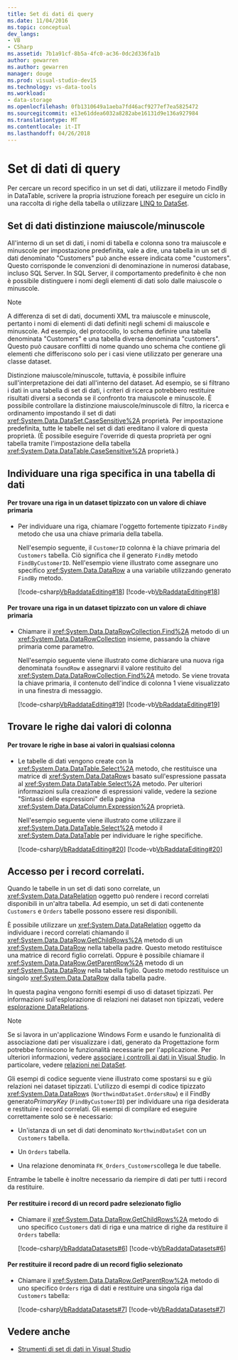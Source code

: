 ```yaml
---
title: Set di dati di query
ms.date: 11/04/2016
ms.topic: conceptual
dev_langs:
- VB
- CSharp
ms.assetid: 7b1a91cf-8b5a-4fc0-ac36-0dc2d336fa1b
author: gewarren
ms.author: gewarren
manager: douge
ms.prod: visual-studio-dev15
ms.technology: vs-data-tools
ms.workload:
- data-storage
ms.openlocfilehash: 0fb1310649a1aeba7fd46acf9277ef7ea5825472
ms.sourcegitcommit: e13e61ddea6032a8282abe16131d9e136a927984
ms.translationtype: MT
ms.contentlocale: it-IT
ms.lasthandoff: 04/26/2018
---
```

# <a name="query-datasets"></a>Set di dati di query
Per cercare un record specifico in un set di dati, utilizzare il metodo FindBy in DataTable, scrivere la propria istruzione foreach per eseguire un ciclo in una raccolta di righe della tabella o utilizzare [LINQ to DataSet](/dotnet/framework/data/adonet/linq-to-dataset).

## <a name="dataset-case-sensitivity"></a>Set di dati distinzione maiuscole/minuscole
All'interno di un set di dati, i nomi di tabella e colonna sono tra maiuscole e minuscole per impostazione predefinita, vale a dire, una tabella in un set di dati denominato "Customers" può anche essere indicata come "customers". Questo corrisponde le convenzioni di denominazione in numerosi database, incluso SQL Server. In SQL Server, il comportamento predefinito è che non è possibile distinguere i nomi degli elementi di dati solo dalle maiuscole o minuscole.

> [!NOTE]
>  A differenza di set di dati, documenti XML tra maiuscole e minuscole, pertanto i nomi di elementi di dati definiti negli schemi di maiuscole e minuscole. Ad esempio, del protocollo, lo schema definire una tabella denominata "Customers" e una tabella diversa denominata "customers". Questo può causare conflitti di nome quando uno schema che contiene gli elementi che differiscono solo per i casi viene utilizzato per generare una classe dataset.

Distinzione maiuscole/minuscole, tuttavia, è possibile influire sull'interpretazione dei dati all'interno del dataset. Ad esempio, se si filtrano i dati in una tabella di set di dati, i criteri di ricerca potrebbero restituire risultati diversi a seconda se il confronto tra maiuscole e minuscole. È possibile controllare la distinzione maiuscole/minuscole di filtro, la ricerca e ordinamento impostando il set di dati <xref:System.Data.DataSet.CaseSensitive%2A> proprietà. Per impostazione predefinita, tutte le tabelle nel set di dati ereditano il valore di questa proprietà. (È possibile eseguire l'override di questa proprietà per ogni tabella tramite l'impostazione della tabella <xref:System.Data.DataTable.CaseSensitive%2A> proprietà.)

## <a name="locate-a-specific-row-in-a-data-table"></a>Individuare una riga specifica in una tabella di dati

#### <a name="to-find-a-row-in-a-typed-dataset-with-a-primary-key-value"></a>Per trovare una riga in un dataset tipizzato con un valore di chiave primaria

-   Per individuare una riga, chiamare l'oggetto fortemente tipizzato `FindBy` metodo che usa una chiave primaria della tabella.

     Nell'esempio seguente, il `CustomerID` colonna è la chiave primaria del `Customers` tabella. Ciò significa che il generato `FindBy` metodo `FindByCustomerID`. Nell'esempio viene illustrato come assegnare uno specifico <xref:System.Data.DataRow> a una variabile utilizzando generato `FindBy` metodo.

     [!code-csharp[VbRaddataEditing#18](../data-tools/codesnippet/CSharp/query-datasets_1.cs)]
     [!code-vb[VbRaddataEditing#18](../data-tools/codesnippet/VisualBasic/query-datasets_1.vb)]

#### <a name="to-find-a-row-in-an-untyped-dataset-with-a-primary-key-value"></a>Per trovare una riga in un dataset tipizzato con un valore di chiave primaria

-   Chiamare il <xref:System.Data.DataRowCollection.Find%2A> metodo di un <xref:System.Data.DataRowCollection> insieme, passando la chiave primaria come parametro.

     Nell'esempio seguente viene illustrato come dichiarare una nuova riga denominata `foundRow` e assegnarvi il valore restituito del <xref:System.Data.DataRowCollection.Find%2A> metodo. Se viene trovata la chiave primaria, il contenuto dell'indice di colonna 1 viene visualizzato in una finestra di messaggio.

     [!code-csharp[VbRaddataEditing#19](../data-tools/codesnippet/CSharp/query-datasets_2.cs)]
     [!code-vb[VbRaddataEditing#19](../data-tools/codesnippet/VisualBasic/query-datasets_2.vb)]

## <a name="find-rows-by-column-values"></a>Trovare le righe dai valori di colonna

#### <a name="to-find-rows-based-on-the-values-in-any-column"></a>Per trovare le righe in base ai valori in qualsiasi colonna

-   Le tabelle di dati vengono create con la <xref:System.Data.DataTable.Select%2A> metodo, che restituisce una matrice di <xref:System.Data.DataRow>s basato sull'espressione passata al <xref:System.Data.DataTable.Select%2A> metodo. Per ulteriori informazioni sulla creazione di espressioni valide, vedere la sezione "Sintassi delle espressioni" della pagina <xref:System.Data.DataColumn.Expression%2A> proprietà.

     Nell'esempio seguente viene illustrato come utilizzare il <xref:System.Data.DataTable.Select%2A> metodo il <xref:System.Data.DataTable> per individuare le righe specifiche.

     [!code-csharp[VbRaddataEditing#20](../data-tools/codesnippet/CSharp/query-datasets_3.cs)]
     [!code-vb[VbRaddataEditing#20](../data-tools/codesnippet/VisualBasic/query-datasets_3.vb)]

## <a name="access-related-records"></a>Accesso per i record correlati.
Quando le tabelle in un set di dati sono correlate, un <xref:System.Data.DataRelation> oggetto può rendere i record correlati disponibili in un'altra tabella. Ad esempio, un set di dati contenente `Customers` e `Orders` tabelle possono essere resi disponibili.

È possibile utilizzare un <xref:System.Data.DataRelation> oggetto da individuare i record correlati chiamando il <xref:System.Data.DataRow.GetChildRows%2A> metodo di un <xref:System.Data.DataRow> nella tabella padre. Questo metodo restituisce una matrice di record figlio correlati. Oppure è possibile chiamare il <xref:System.Data.DataRow.GetParentRow%2A> metodo di un <xref:System.Data.DataRow> nella tabella figlio. Questo metodo restituisce un singolo <xref:System.Data.DataRow> dalla tabella padre.

In questa pagina vengono forniti esempi di uso di dataset tipizzati. Per informazioni sull'esplorazione di relazioni nei dataset non tipizzati, vedere [esplorazione DataRelations](/dotnet/framework/data/adonet/dataset-datatable-dataview/navigating-datarelations).

> [!NOTE]
>  Se si lavora in un'applicazione Windows Form e usando le funzionalità di associazione dati per visualizzare i dati, generato da Progettazione form potrebbe forniscono le funzionalità necessarie per l'applicazione. Per ulteriori informazioni, vedere [associare i controlli ai dati in Visual Studio](../data-tools/bind-controls-to-data-in-visual-studio.md). In particolare, vedere [relazioni nei DataSet](relationships-in-datasets.md).

Gli esempi di codice seguente viene illustrato come spostarsi su e giù relazioni nei dataset tipizzati. L'utilizzo di esempi di codice tipizzato <xref:System.Data.DataRow>s (`NorthwindDataSet.OrdersRow`) e il FindBy generato*PrimaryKey* (`FindByCustomerID`) per individuare una riga desiderata e restituire i record correlati. Gli esempi di compilare ed eseguire correttamente solo se è necessario:

-   Un'istanza di un set di dati denominato `NorthwindDataSet` con un `Customers` tabella.

-   Un `Orders` tabella.

-   Una relazione denominata `FK_Orders_Customers`collega le due tabelle.

Entrambe le tabelle è inoltre necessario da riempire di dati per tutti i record da restituire.

#### <a name="to-return-the-child-records-of-a-selected-parent-record"></a>Per restituire i record di un record padre selezionato figlio

-   Chiamare il <xref:System.Data.DataRow.GetChildRows%2A> metodo di uno specifico `Customers` dati di riga e una matrice di righe da restituire il `Orders` tabella:

     [!code-csharp[VbRaddataDatasets#6](../data-tools/codesnippet/CSharp/query-datasets_4.cs)]
     [!code-vb[VbRaddataDatasets#6](../data-tools/codesnippet/VisualBasic/query-datasets_4.vb)]

#### <a name="to-return-the-parent-record-of-a-selected-child-record"></a>Per restituire il record padre di un record figlio selezionato

-   Chiamare il <xref:System.Data.DataRow.GetParentRow%2A> metodo di uno specifico `Orders` riga di dati e restituire una singola riga dal `Customers` tabella:

     [!code-csharp[VbRaddataDatasets#7](../data-tools/codesnippet/CSharp/query-datasets_5.cs)]
     [!code-vb[VbRaddataDatasets#7](../data-tools/codesnippet/VisualBasic/query-datasets_5.vb)]

## <a name="see-also"></a>Vedere anche

- [Strumenti di set di dati in Visual Studio](../data-tools/dataset-tools-in-visual-studio.md)